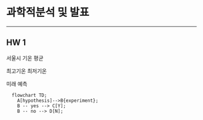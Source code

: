 # 과학적분석 및 발표
---

## HW 1
서울시 기온 평균

최고기온 최저기온

미래 예측




```mermaid
  flowchart TD;
    A[hypothesis]-->B{experiment};
    B -- yes --> C[Y];
    B -- no --> D[N];
```

